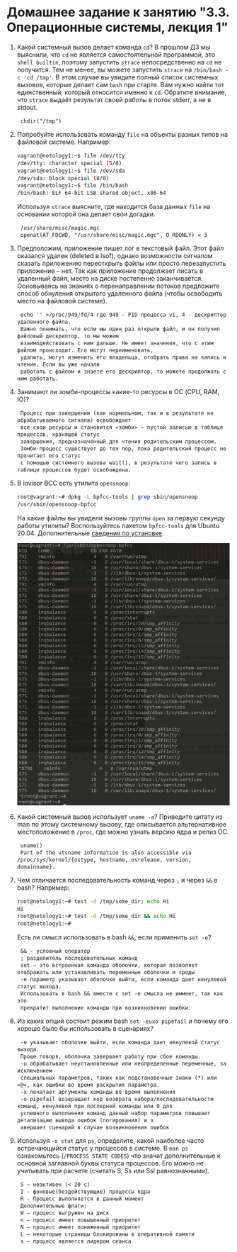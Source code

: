 # Домашнее задание к занятию "3.3. Операционные системы, лекция 1"

1. Какой системный вызов делает команда `cd`? В прошлом ДЗ мы выяснили, что `cd` не является самостоятельной  программой, 
это `shell builtin`, поэтому запустить `strace` непосредственно на `cd` не получится. Тем не менее, вы можете запустить
 `strace` на `/bin/bash -c 'cd /tmp'`. В этом случае вы увидите полный список системных вызовов, которые делает сам `bash` при старте. 
 Вам нужно найти тот единственный, который относится именно к `cd`. Обратите внимание, что `strace` выдаёт результат своей работы
 в поток stderr, а не в stdout.
 
		chdir("/tmp")
1. Попробуйте использовать команду `file` на объекты разных типов на файловой системе. Например:
    ```bash
    vagrant@netology1:~$ file /dev/tty
    /dev/tty: character special (5/0)
    vagrant@netology1:~$ file /dev/sda
    /dev/sda: block special (8/0)
    vagrant@netology1:~$ file /bin/bash
    /bin/bash: ELF 64-bit LSB shared object, x86-64
    ```
    Используя `strace` выясните, где находится база данных `file` на основании которой она делает свои догадки.
    
		/usr/share/misc/magic.mgc
		openat(AT_FDCWD, "/usr/share/misc/magic.mgc", O_RDONLY) = 3

1. Предположим, приложение пишет лог в текстовый файл. Этот файл оказался удален (deleted в lsof), однако возможности сигналом сказать
 приложению переоткрыть файлы или просто перезапустить приложение – нет. Так как приложение продолжает писать в удаленный файл, место на 
 диске постепенно заканчивается. Основываясь на знаниях о перенаправлении потоков предложите способ обнуления открытого 
 удаленного файла (чтобы освободить место на файловой системе).
 
		echo '' >/proc/949/fd/4 где 949 - PID процесса vi, 4 - дескриптор удаленного файла.
		Важно понимать, что если мы один раз открыли файл, и он получил файловый дескриптор, то мы можем 
		взаимодействовать с ним дальше. Не имеет значения, что с этим файлом происходит. Его могут переименовать,
		удалить, могут изменить его владельца, отобрать права на запись и чтение. Если вы уже начали
		работать с файлом и знаете его дескриптор, то можете продолжать с ним работать.

1. Занимают ли зомби-процессы какие-то ресурсы в ОС (CPU, RAM, IO)?

		Процесс при завершении (как нормальном, так и в результате не обрабатываемого сигнала) освобождает
		все свои ресурсы и становится «зомби» — пустой записью в таблице процессов, хранящей статус
		завершения, предназначенный для чтения родительским процессом.
		Зомби-процесс существует до тех пор, пока родительский процесс не прочитает его статус
		с помощью системного вызова wait(), в результате чего запись в таблице процессов будет освобождена.
1. В iovisor BCC есть утилита `opensnoop`:
    ```bash
    root@vagrant:~# dpkg -L bpfcc-tools | grep sbin/opensnoop
    /usr/sbin/opensnoop-bpfcc
    ```
    На какие файлы вы увидели вызовы группы `open` за первую секунду работы утилиты? Воспользуйтесь пакетом `bpfcc-tools` для Ubuntu 20.04.
	Дополнительные [сведения по установке](https://github.com/iovisor/bcc/blob/master/INSTALL.md).
	
	![5](img/5.JPG)
1. Какой системный вызов использует `uname -a`? Приведите цитату из man по этому системному вызову, где 
описывается альтернативное местоположение в `/proc`, где можно узнать версию ядра и релиз ОС.

		uname()
		Part of the utsname information is also accessible via /proc/sys/kernel/{ostype, hostname, osrelease, version, domainname}.
1. Чем отличается последовательность команд через `;` и через `&&` в bash? Например:
    ```bash
    root@netology1:~# test -d /tmp/some_dir; echo Hi
    Hi
    root@netology1:~# test -d /tmp/some_dir && echo Hi
    root@netology1:~#
    ```
    Есть ли смысл использовать в bash `&&`, если применить `set -e`?
	
		&& - условный оператор 
		; разделитель последовательных команд
		set — это встроенная команда оболочки, которая позволяет отображать или устанавливать переменные оболочки и среды
		-e параметр указывает оболочке выйти, если команда дает ненулевой статус выхода.
		Использовать в bash && вместе с set -e смысла не иммеет, так как это 
		прекратит выполнение команды при возникновении ошибки.

1. Из каких опций состоит режим bash `set -euxo pipefail` и почему его хорошо было бы использовать в сценариях?

		-e указывает оболочке выйти, если команда дает ненулевой статус выхода.
		Проще говоря, оболочка завершает работу при сбое команды.
		-u обрабатывает неустановленные или неопределенные переменные, за исключением
		специальных параметров, таких как подстановочные знаки (*) или «@», как ошибки во время раскрытия параметра.
		-x печатает аргументы команды во время выполнения
		-o pipefail возвращает код возврата набора/последовательности команд, ненулевой при последней команды или 0 для
		успешного выполнения команд данный набор параметров повышает детализацию вывода ошибок (логирования) и з
		авершает сценарий в случае возникновения ошибок
		
1. Используя `-o stat` для `ps`, определите, какой наиболее часто встречающийся статус у процессов в системе. В `man ps`
 ознакомьтесь (`/PROCESS STATE CODES`) что значат дополнительные к основной заглавной буквы статуса процессов.
 Его можно не учитывать при расчете (считать S, Ss или Ssl равнозначными).
 
		S — неактивен (< 20 с)
		I - фоновые(бездействующие) процессы ядра
		R - Процесс выполняется в данный момент
		Дополнительные флаги:
		W — процесс выгружен на диск
		< — процесс имеет повышенный приоритет
		N — процесс имеет пониженный приоритет
		L — некоторые страницы блокированы в оперативной памяти
		s — процесс является лидером сеанса

 
